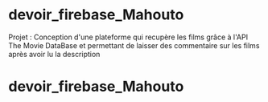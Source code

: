 # devoir_firebase_Mahouto
Projet : Conception d'une plateforme qui recupère les films grâce à l'API The Movie DataBase et permettant de laisser des commentaire sur les films après avoir lu la description
# devoir_firebase_Mahouto
